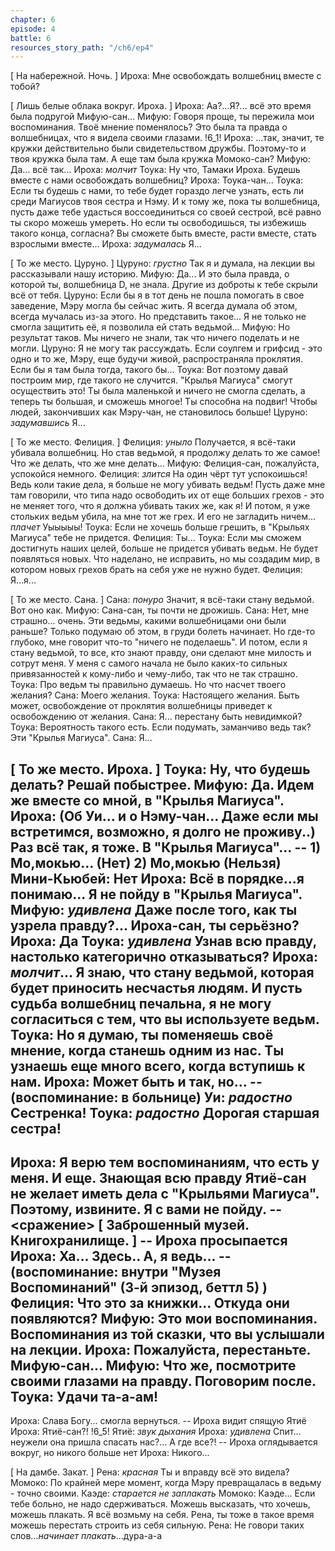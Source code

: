 ```yaml
---
chapter: 6
episode: 4
battle: 6
resources_story_path: "/ch6/ep4"
---
```

[ На набережной. Ночь. ]
Ироха: Мне освобождать волшебниц вместе с тобой?

[ Лишь белые облака вокруг. Ироха. ]
Ироха: Аа?...Я?... всё это время была подругой Мифую-сан...
Мифую: Говоря проще, ты пережила мои воспоминания. Твоё мнение поменялось? Это была та правда о волшебницах, что я видела своими глазами.
!6_1!
Ироха: ...так, значит, те кружки действительно были свидетельством дружбы. Поэтому-то и твоя кружка была там. А еще там была кружка Момоко-сан?
Мифую: Да... всё так...
Ироха: *молчит*
Тоука: Ну что, Тамаки Ироха. Будешь вместе с нами освобождать волшебниц?
Ироха: Тоука-чан...
Тоука: Если ты будешь с нами, то тебе будет гораздо легче узнать, есть ли среди Магиусов твоя сестра и Нэму. И к тому же, пока ты волшебница, пусть даже тебе удасться воссоединиться со своей сестрой, всё равно ты скоро можешь умереть. Но если ты освободишься, ты избежишь такого конца, согласна? Вы сможете быть вместе, расти вместе, стать взрослыми вместе...
Ироха: *задумалась* Я...

[ То же место. Цуруно. ]
Цуруно: *грустно* Так я и думала, на лекции вы рассказывали нашу историю.
Мифую: Да... И это была правда, о которой ты, волшебница D, не знала. Другие из доброты к тебе скрыли всё от тебя.
Цуруно: Если бы я в тот день не пошла помогать в свое заведение, Мэру могла бы сейчас жить. Я всегда думала об этом, всегда мучалась из-за этого. Но представить такое... Я не только не смогла защитить её, я позволила ей стать ведьмой...
Мифую: Но результат таков. Мы ничего не знали, так что ничего поделать и не могли.
Цуруно: Я не могу так рассуждать. Если соулгем и грифсид - это одно и то же, Мэру, еще будучи живой, распространяла проклятия. Если бы я там была тогда, такого бы...
Тоука: Вот поэтому давай построим мир, где такого не случится. "Крылья Магиуса" смогут осуществить это! Ты была маленькой и ничего не смогла сделать, а теперь ты большая, и сможешь многое! Ты способна на подвиг! Чтобы людей, закончивших как Мэру-чан, не становилось больше!
Цуруно: *задумавшись* Я...

[ То же место. Фелиция. ]
Фелиция: *уныло* Получается, я всё-таки убивала волшебниц. Но став ведьмой, я продолжу делать то же самое! Что же делать, что же мне делать...
Мифую: Фелиция-сан, пожалуйста, успокойся немного.
Фелиция: *злится* На один чёрт тут успокоишься! Ведь коли такие дела, я больше не могу убивать ведьм! Пусть даже мне там говорили, что типа надо освободить их от еще больших грехов - это не меняет того, что я должна убивать таких же, как я! И потом, я уже стольких ведьм убила, на мне тот же грех. И его не загладить ничем... *плачет* Уыыыыы!
Тоука: Если не хочешь больше грешить, в "Крыльях Магиуса" тебе не придется.
Фелиция: Ты...
Тоука: Если мы сможем достигнуть наших целей, больше не придется убивать ведьм. Не будет появляться новых. Что наделано, не исправить, но мы создадим мир, в котором новых грехов брать на себя уже не нужно будет.
Фелиция: Я...я...

[ То же место. Сана. ]
Сана: *понуро* Значит, я всё-таки стану ведьмой. Вот оно как.
Мифую: Сана-сан, ты почти не дрожишь.
Сана: Нет, мне страшно... очень. Эти ведьмы, какими волшебницами они были раньше? Только подумаю об этом, в груди болеть начинает. Но где-то глубоко, мне говорит что-то "ничего не поделаешь". И потом, если я стану ведьмой, то все, кто знают правду, они сделают мне милость и сотрут меня. У меня с самого начала не было каких-то сильных привязанностей к кому-либо и чему-либо, так что не так страшно.
Тоука: Про ведьм ты правильно думаешь. Но что насчет твоего желания?
Сана: Моего желания.
Тоука: Настоящего желания. Быть может, освобождение от проклятия волшебницы приведет к освобождению от желания.
Сана: Я... перестану быть невидимкой?
Тоука: Вероятность такого есть. Если подумать, заманчиво ведь так? Эти "Крылья Магиуса".
Сана: Я...

[ То же место. Ироха. ]
Тоука: Ну, что будешь делать? Решай побыстрее.
Мифую: Да. Идем же вместе со мной, в "Крылья Магиуса".
Ироха: (Об Уи... и о Нэму-чан... Даже если мы встретимся, возможно, я долго не проживу..) Раз всё так, я тоже. В "Крылья Магиуса"...
-- 1) Мо,мокью... (Нет) 2) Мо,мокью (Нельзя)
Мини-Кьюбей: Нет
Ироха: Всё в порядке...я понимаю... Я не пойду в "Крылья Магиуса".
Мифую: *удивлена* Даже после того, как ты узрела правду?... Ироха-сан, ты серьёзно?
Ироха: Да
Тоука: *удивлена* Узнав всю правду, настолько категорично отказываться?
Ироха: *молчит*... Я знаю, что стану ведьмой, которая будет приносить несчастья людям. И пусть судьба волшебниц печальна, я не могу согласиться с тем, что вы используете ведьм.
Тоука: Но я думаю, ты поменяешь своё мнение, когда станешь одним из нас. Ты узнаешь еще много всего, когда вступишь к нам.
Ироха: Может быть и так, но...
-- (воспоминание: в больнице)
Уи: *радостно* Сестренка!
Тоука: *радостно* Дорогая старшая сестра!
--
Ироха: Я верю тем воспоминаниям, что есть у меня. И еще. Знающая всю правду Ятиё-сан не желает иметь дела с "Крыльями Магиуса". Поэтому, извините. Я с вами не пойду.
-- <сражение>
[ Заброшенный музей. Книгохранилище. ]
-- Ироха просыпается
Ироха: Ха... Здесь.. А, я ведь...
-- (воспоминание: внутри "Музея Воспоминаний" (3-й эпизод, беттл 5) )
Фелиция: Что это за книжки... Откуда они появляются?
Мифую: Это мои воспоминания. Воспоминания из той сказки, что вы услышали на лекции.
Ироха: Пожалуйста, перестаньте. Мифую-сан...
Мифую: Что же, посмотрите своими глазами на правду. Поговорим после.
Тоука: Удачи та-а-ам!
--
Ироха: Слава Богу... смогла вернуться.
-- Ироха видит спящую Ятиё
Ироха: Ятиё-сан?!
!6_5!
Ятиё: *звук дыхания*
Ироха: *удивлена* Спит... неужели она пришла спасать нас?... А где все?!
-- Ироха оглядывается вокруг, но никого больше нет
Ироха: Никого...

[ На дамбе. Закат. ]
Рена: *красная* Ты и вправду всё это видела?
Момоко: По крайней мере момент, когда Мэру превращалась в ведьму - точно своими.
Каэде: *старается не заплакать*
Момоко: Каэде... Если тебе больно, не надо сдерживаться. Можешь высказать, что хочешь, можешь плакать. Я всё возмьму на себя. Рена, ты тоже в такое время можешь перестать строить из себя сильную.
Рена: Не говори таких слов...*начинает плакать*...дура-а-а
